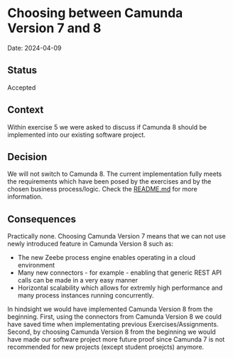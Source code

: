 # Choosing between Camunda Version 7 and 8

Date: 2024-04-09

## Status

Accepted

## Context

Within exercise 5 we were asked to discuss if Camunda 8 should be implemented into our existing software project.

## Decision

We will not switch to Camunda 8. The current implementation fully meets the requirements which have been posed by the exercises and by the chosen business process/logic. Check the [README.md](../../README.md) for more information.


## Consequences

Practically none. Choosing Camunda Version 7 means that we can not use newly introduced feature in Camunda Version 8 such as:

- The new Zeebe process engine enables operating in a cloud environment
- Many new connectors - for example - enabling that generic REST API calls can be made in a very easy manner
- Horizontal scalability which allows for extremly high performance and many process instances running concurrently.

In hindsight we would have implemented Camunda Version 8 from the beginning. First, using the connectors from Camunda Version 8 we could have saved time when implementating previous Exercises/Assignments. Second, by choosing Camunda Version 8 from the beginning we would have made our software project more future proof since Camunda 7 is not recommended for new projects (except student proejcts) anymore.
